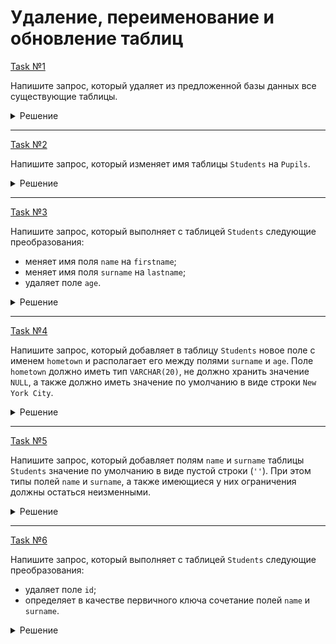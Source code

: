 # Удаление, переименование и обновление таблиц

[Task №1](https://stepik.org/lesson/1054084/step/11?unit=1063286)

Напишите запрос, который удаляет из предложенной базы данных все существующие таблицы.

<details>
  <summary>Решение</summary>

  ```sql
  DROP TABLE IF EXISTS Students, Classes, Grades;
  ```

</details>

---

[Task №2](https://stepik.org/lesson/1054084/step/12?unit=1063286)

Напишите запрос, который изменяет имя таблицы `Students` на `Pupils`.

<details>
  <summary>Решение</summary>

  ```sql
  RENAME TABLE Students TO Pupils;
  ```

</details>

---

[Task №3](https://stepik.org/lesson/1054084/step/13?unit=1063286)

Напишите запрос, который выполняет с таблицей `Students` следующие преобразования:

* меняет имя поля `name` на `firstname`;
* меняет имя поля `surname` на `lastname`;
* удаляет поле `age`.

<details>
  <summary>Решение</summary>

  ```sql
  ALTER TABLE Students
  RENAME COLUMN name TO firstname,
  RENAME COLUMN surname TO lastname,
  DROP COLUMN age;
  ```

</details>

---

[Task №4](https://stepik.org/lesson/1054084/step/14?unit=1063286)

Напишите запрос, который добавляет в таблицу `Students` новое поле с именем `hometown` и располагает его между полями `surname` и `age`. Поле `hometown` должно иметь тип `VARCHAR(20)`, не должно хранить значение `NULL`, а также должно иметь значение по умолчанию в виде строки `New York City`.

<details>
  <summary>Решение</summary>

  ```sql
  ALTER TABLE Students
  ADD COLUMN hometown VARCHAR(20) NOT NULL DEFAULT 'New York City' AFTER surname;
  ```

</details>

---

[Task №5](https://stepik.org/lesson/1054084/step/15?unit=1063286)

Напишите запрос, который добавляет полям `name` и `surname` таблицы `Students` значение по умолчанию в виде пустой строки (`''`). При этом типы полей `name` и `surname`, а также имеющиеся у них ограничения должны остаться неизменными.

<details>
  <summary>Решение</summary>

  ```sql
  ALTER TABLE Students
  ALTER COLUMN name SET DEFAULT '',
  ALTER COLUMN surname SET DEFAULT '';
  ```

</details>

---

[Task №6](https://stepik.org/lesson/1054084/step/16?unit=1063286)

Напишите запрос, который выполняет с таблицей `Students` следующие преобразования:

* удаляет поле `id`;
* определяет в качестве первичного ключа сочетание полей `name` и `surname`.

<details>
  <summary>Решение</summary>

  ```sql
  ALTER TABLE Students
  DROP COLUMN id,
  ADD PRIMARY KEY (name, surname);

  ```

</details>
